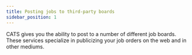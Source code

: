 ```yaml
---
title: Posting jobs to third-party boards
sidebar_position: 1
---
```


CATS gives you the ability to post to a number of different job boards. These services specialize in publicizing your job orders on the web and in other mediums.
